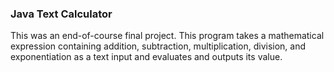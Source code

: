 ### Java Text Calculator

This was an end-of-course final project. This program takes a mathematical expression containing addition, subtraction, multiplication, division, and exponentiation as a text input and evaluates and outputs its value.